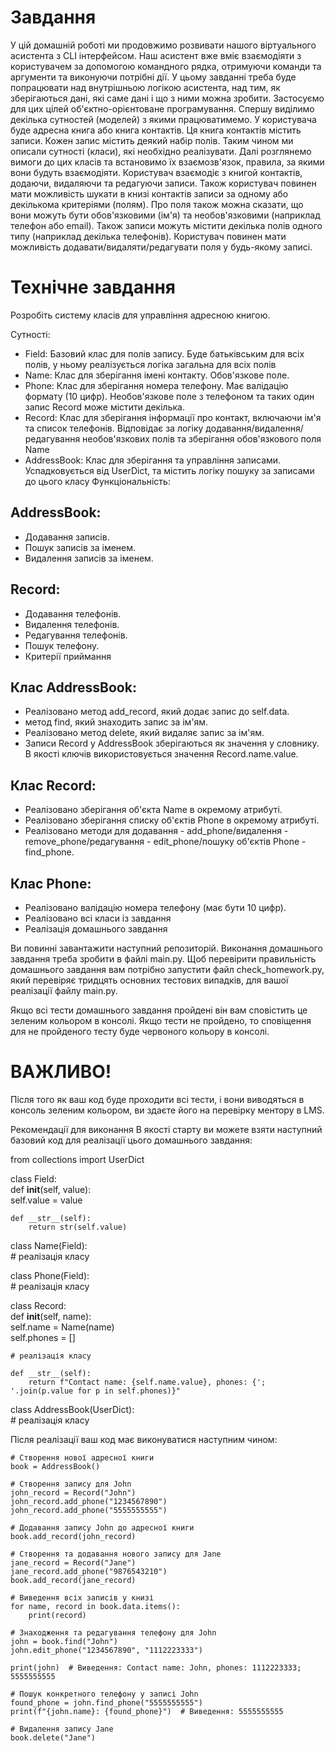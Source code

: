 # Завдання
У цій домашній роботі ми продовжимо розвивати нашого віртуального асистента з CLI інтерфейсом.
Наш асистент вже вміє взаємодіяти з користувачем за допомогою командного рядка, отримуючи команди та аргументи та виконуючи потрібні дії. У цьому завданні треба буде попрацювати над внутрішньою логікою асистента, над тим, як зберігаються дані, які саме дані і що з ними можна зробити.
Застосуємо для цих цілей об'єктно-орієнтоване програмування. Спершу виділимо декілька сутностей (моделей) з якими працюватимемо.
У користувача буде адресна книга або книга контактів. Ця книга контактів містить записи. Кожен запис містить деякий набір полів.
Таким чином ми описали сутності (класи), які необхідно реалізувати. Далі розглянемо вимоги до цих класів та встановимо їх взаємозв'язок, правила, за якими вони будуть взаємодіяти.
Користувач взаємодіє з книгой контактів, додаючи, видаляючи та редагуючи записи. Також користувач повинен мати можливість шукати в книзі контактів записи за одному або декількома критеріями (полям).
Про поля також можна сказати, що вони можуть бути обов'язковими (ім'я) та необов'язковими (наприклад телефон або email). Також записи можуть містити декілька полів одного типу (наприклад декілька телефонів). Користувач повинен мати можливість додавати/видаляти/редагувати поля у будь-якому записі.

# Технічне завдання
Розробіть систему класів для управління адресною книгою.

Сутності:

* Field: Базовий клас для полів запису. Буде батьківським для всіх полів, у ньому реалізується логіка загальна для всіх полів
* Name: Клас для зберігання імені контакту. Обов'язкове поле.
* Phone: Клас для зберігання номера телефону. Має валідацію формату (10 цифр). Необов'язкове поле з телефоном та таких один запис Record може містити декілька.
* Record: Клас для зберігання інформації про контакт, включаючи ім'я та список телефонів. Відповідає за логіку додавання/видалення/редагування необов'язкових полів та зберігання обов'язкового поля Name
* AddressBook: Клас для зберігання та управління записами. Успадковується від UserDict, та містить логіку пошуку за записами до цього класу
Функціональність:

## AddressBook:
* Додавання записів.
* Пошук записів за іменем.
* Видалення записів за іменем.
## Record:
* Додавання телефонів.
* Видалення телефонів.
* Редагування телефонів.
* Пошук телефону.
* Критерії приймання
## Клас AddressBook:
* Реалізовано метод add_record, який додає запис до self.data.
*  метод find, який знаходить запис за ім'ям.
* Реалізовано метод delete, який видаляє запис за ім'ям.
* Записи Record у AddressBook зберігаються як значення у словнику. В якості ключів використовується значення Record.name.value.
## Клас Record:
* Реалізовано зберігання об'єкта Name в окремому атрибуті.
* Реалізовано зберігання списку об'єктів Phone в окремому атрибуті.
* Реалізовано методи для додавання - add_phone/видалення - remove_phone/редагування - edit_phone/пошуку об'єктів Phone - find_phone.
## Клас Phone:
* Реалізовано валідацію номера телефону (має бути 10 цифр).
* Реалізовано всі класи із завдання
* Реалізація домашнього завдання

Ви повинні завантажити наступний репозиторій. Виконання домашнього завдання треба зробити в файлі main.py. Щоб перевірити правильність домашнього завдання вам потрібно запустити файл check_homework.py, який перевіряє тридцять основних тестових випадків, для вашої реалізації файлу main.py.

Якщо всі тести домашнього завдання пройдені він вам сповістить це зеленим кольором в консолі. Якщо тести не пройдено, то сповіщення для не пройденого тесту буде червоного кольору в консолі.

# ВАЖЛИВО!
Після того як ваш код буде проходити всі тести, і вони виводяться в консоль зеленим кольором, ви здаєте його на перевірку ментору в LMS.

Рекомендації для виконання
В якості старту ви можете взяти наступний базовий код для реалізації цього домашнього завдання:

from collections import UserDict  

class Field:  
    def __init__(self, value):  
        self.value = value  
  
    def __str__(self):  
        return str(self.value)  
  
class Name(Field):  
    # реалізація класу  
  
class Phone(Field):  
    # реалізація класу  
  
class Record:  
    def __init__(self, name):  
        self.name = Name(name)  
        self.phones = []  
  
    # реалізація класу  
  
    def __str__(self):  
        return f"Contact name: {self.name.value}, phones: {'; '.join(p.value for p in self.phones)}"  
  
class AddressBook(UserDict):  
    # реалізація класу  
   
   
Після реалізації ваш код має виконуватися наступним чином:  
  
    # Створення нової адресної книги  
    book = AddressBook()  
  
    # Створення запису для John  
    john_record = Record("John")  
    john_record.add_phone("1234567890")  
    john_record.add_phone("5555555555")  
  
    # Додавання запису John до адресної книги  
    book.add_record(john_record)  
  
    # Створення та додавання нового запису для Jane  
    jane_record = Record("Jane")   
    jane_record.add_phone("9876543210")  
    book.add_record(jane_record)  
  
    # Виведення всіх записів у книзі  
    for name, record in book.data.items():  
        print(record)  
   
    # Знаходження та редагування телефону для John  
    john = book.find("John")  
    john.edit_phone("1234567890", "1112223333")  
  
    print(john)  # Виведення: Contact name: John, phones: 1112223333; 5555555555  
  
    # Пошук конкретного телефону у записі John  
    found_phone = john.find_phone("5555555555")  
    print(f"{john.name}: {found_phone}")  # Виведення: 5555555555  
  
    # Видалення запису Jane  
    book.delete("Jane")  